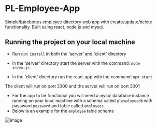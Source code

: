 # PL-Employee-App
Simple/barebones employee directory web app with create/update/delete functionality. Built using react, node js and mysql.

## Running the project on your local machine
- Run `npm install` in both the 'server' and 'client' directory

- In the 'server' directory start the server with the command: `node index.js` 
- In the 'client' directory run the react app with the command: `npm start` 

The client will run on port 3000 and the server will run on port 3001

- For the app to be functional you will need a mysql database instance running on your local machine with a schema called `plemployeedb` with password `password` and table called `employees`
- Below is an example for the `employee` table schema

![image](https://user-images.githubusercontent.com/22066170/126904164-95018994-5e71-4986-9ac6-9e7f9ffc11d7.png)
